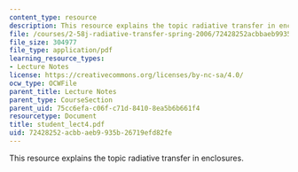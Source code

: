 ```yaml
---
content_type: resource
description: This resource explains the topic radiative transfer in enclosures.
file: /courses/2-58j-radiative-transfer-spring-2006/72428252acbbaeb9935b26719efd82fe_student_lect4.pdf
file_size: 304977
file_type: application/pdf
learning_resource_types:
- Lecture Notes
license: https://creativecommons.org/licenses/by-nc-sa/4.0/
ocw_type: OCWFile
parent_title: Lecture Notes
parent_type: CourseSection
parent_uid: 75cc6efa-c06f-c71d-8410-8ea5b6b661f4
resourcetype: Document
title: student_lect4.pdf
uid: 72428252-acbb-aeb9-935b-26719efd82fe
---
```

This resource explains the topic radiative transfer in enclosures.